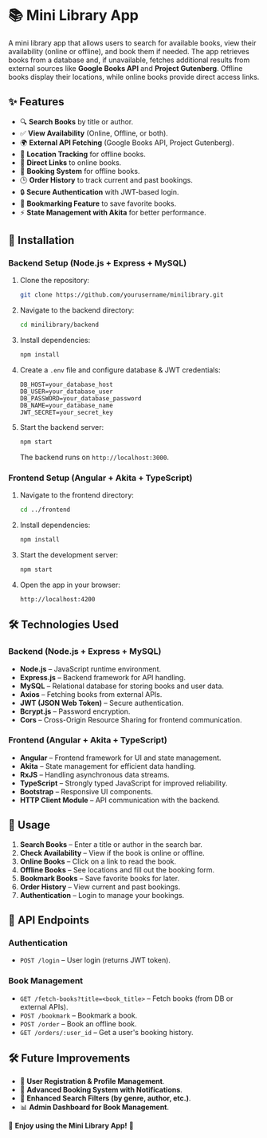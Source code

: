# 📚 Mini Library App  

A mini library app that allows users to search for available books, view their availability (online or offline), and book them if needed. The app retrieves books from a database and, if unavailable, fetches additional results from external sources like **Google Books API** and **Project Gutenberg**. Offline books display their locations, while online books provide direct access links.  

## ✨ Features  

- 🔍 **Search Books** by title or author.  
- ✅ **View Availability** (Online, Offline, or both).  
- 🌍 **External API Fetching** (Google Books API, Project Gutenberg).  
- 📍 **Location Tracking** for offline books.  
- 🔗 **Direct Links** to online books.  
- 📅 **Booking System** for offline books.  
- 🕒 **Order History** to track current and past bookings.  
- 🔒 **Secure Authentication** with JWT-based login.  
- 📌 **Bookmarking Feature** to save favorite books.  
- ⚡ **State Management with Akita** for better performance.  

## 🚀 Installation  

### Backend Setup (Node.js + Express + MySQL)  

1. Clone the repository:  
   ```bash
   git clone https://github.com/yourusername/minilibrary.git
   ```  
2. Navigate to the backend directory:  
   ```bash
   cd minilibrary/backend
   ```  
3. Install dependencies:  
   ```bash
   npm install
   ```  
4. Create a `.env` file and configure database & JWT credentials:  
   ```plaintext
   DB_HOST=your_database_host
   DB_USER=your_database_user
   DB_PASSWORD=your_database_password
   DB_NAME=your_database_name
   JWT_SECRET=your_secret_key
   ```  
5. Start the backend server:  
   ```bash
   npm start
   ```  
   The backend runs on `http://localhost:3000`.  

### Frontend Setup (Angular + Akita + TypeScript)  

1. Navigate to the frontend directory:  
   ```bash
   cd ../frontend
   ```  
2. Install dependencies:  
   ```bash
   npm install
   ```  
3. Start the development server:  
   ```bash
   npm start
   ```  
4. Open the app in your browser:  
   ```
   http://localhost:4200
   ```  

## 🛠️ Technologies Used  

### **Backend (Node.js + Express + MySQL)**  
- **Node.js** – JavaScript runtime environment.  
- **Express.js** – Backend framework for API handling.  
- **MySQL** – Relational database for storing books and user data.  
- **Axios** – Fetching books from external APIs.  
- **JWT (JSON Web Token)** – Secure authentication.  
- **Bcrypt.js** – Password encryption.  
- **Cors** – Cross-Origin Resource Sharing for frontend communication.  

### **Frontend (Angular + Akita + TypeScript)**  
- **Angular** – Frontend framework for UI and state management.  
- **Akita** – State management for efficient data handling.  
- **RxJS** – Handling asynchronous data streams.  
- **TypeScript** – Strongly typed JavaScript for improved reliability.  
- **Bootstrap** – Responsive UI components.  
- **HTTP Client Module** – API communication with the backend.  

## 📝 Usage  

1. **Search Books** – Enter a title or author in the search bar.  
2. **Check Availability** – View if the book is online or offline.  
3. **Online Books** – Click on a link to read the book.  
4. **Offline Books** – See locations and fill out the booking form.  
5. **Bookmark Books** – Save favorite books for later.  
6. **Order History** – View current and past bookings.  
7. **Authentication** – Login to manage your bookings.  

## 📌 API Endpoints  

### **Authentication**  
- `POST /login` – User login (returns JWT token).  

### **Book Management**  
- `GET /fetch-books?title=<book_title>` – Fetch books (from DB or external APIs).  
- `POST /bookmark` – Bookmark a book.  
- `POST /order` – Book an offline book.  
- `GET /orders/:user_id` – Get a user's booking history.  

## 🛠️ Future Improvements  

- 📗 **User Registration & Profile Management**.  
- 📅 **Advanced Booking System with Notifications**.  
- 🔎 **Enhanced Search Filters (by genre, author, etc.)**.  
- 📊 **Admin Dashboard for Book Management**.  

🚀 **Enjoy using the Mini Library App!** 🚀
